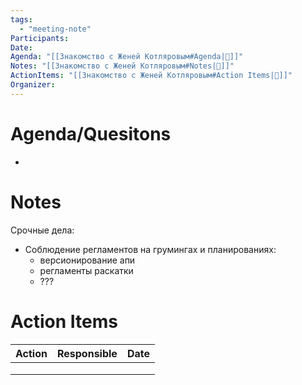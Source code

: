 ```yaml
---
tags:
  - "meeting-note"
Participants:
Date:
Agenda: "[[Знакомство с Женей Котляровым#Agenda|📝]]"
Notes: "[[Знакомство с Женей Котляровым#Notes|📝]]"
ActionItems: "[[Знакомство с Женей Котляровым#Action Items|📝]]"
Organizer:
---
```

# Agenda/Quesitons
- 
# Notes
Срочные дела:
- Соблюдение регламентов на грумингах и планированиях:
	- версионирование апи
	- регламенты раскатки
	- ???
# Action Items
| Action | Responsible | Date | 
| ------ | ----------- | ---- |
|        |             |      |
|        |             |      |
|        |             |      |
